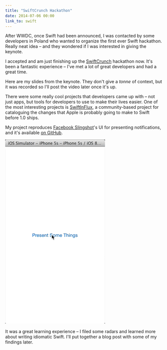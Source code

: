 ```yaml
---
title: "SwiftCrunch Hackathon"
date: 2014-07-06 00:00
link_to: swift
---
```


<p>After WWDC, once Swift had been announced, I was contacted by some developers in Poland who wanted to organize the first ever Swift hackathon. Really neat idea – and they wondered if I was interested in giving the keynote. </p>
	
<!-- more -->

<p>I accepted and am just finishing up the <a href="http://swiftcrunch.com">SwiftCrunch</a> hackathon now. It's been a fantastic experience – I've met a lot of great developers and had a great time. </p>

<p>Here are my slides from the keynote. They don't give a <em>tonne</em> of context, but it was recorded so I'll post the video later once it's up. </p>

<script async class="speakerdeck-embed" data-id="7150b350e5fe01314f761288f3080752" data-ratio="1.77777777777778" src="//speakerdeck.com/assets/embed.js"></script>

<p>There were some really cool projects that developers came up with – not just apps, but tools for developers to use to make their lives easier. One of the most interesting projects is <a href="https://github.com/ksm/SwiftInFlux">SwiftInFlux</a>, a community-based project for cataloguing the changes that Apple is probably going to make to Swift before 1.0 ships. </p>

<p>My project reproduces <a href="https://itunes.apple.com/ca/app/slingshot/id878681557?mt=8">Facebook Slingshot</a>'s UI for presenting notifications, and it's available <a href="https://github.com/AshFurrow/ModalNotificationController">on GitHub</a>. </p>

<img src="/img/import/blog/swiftcrunch-hackathon/37F72982F8A44987B6BA09D5940CB58C.gif" class="img-responsive" />

<p>It was a great learning experience – I filed some radars and learned more about writing idiomatic Swift. I'll put together a blog post with some of my findings later. </p>
